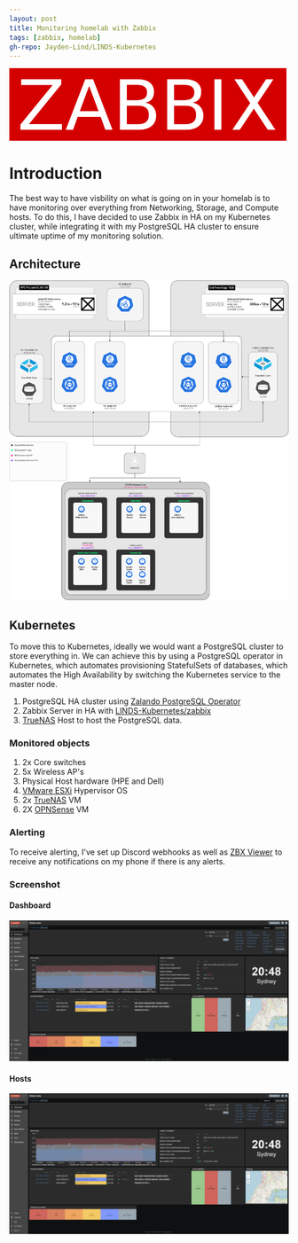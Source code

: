 ```yaml
---
layout: post
title: Monitoring homelab with Zabbix
tags: [zabbix, homelab]
gh-repo: Jayden-Lind/LINDS-Kubernetes
---
```


![image](/img/2022/11/zabbix.png)

# Introduction

The best way to have visbility on what is going on in your homelab is to have monitoring over everything from Networking, Storage, and Compute hosts. To do this, I have decided to use Zabbix in HA on my Kubernetes cluster, while integrating it with my PostgreSQL HA cluster to ensure ultimate uptime of my monitoring solution.

## Architecture

![image](/img/2022/11/kube-zabbix.png)

## Kubernetes

To move this to Kubernetes, ideally we would want a PostgreSQL cluster to store everything in. We can achieve this by using a PostgreSQL operator in Kubernetes, which automates provisioning StatefulSets of databases, which automates the High Availability by switching the Kubernetes service to the master node.

1. PostgreSQL HA cluster using [Zalando PostgreSQL Operator](https://github.com/zalando/postgres-operator)
2. Zabbix Server in HA with [LINDS-Kubernetes/zabbix](https://github.com/Jayden-Lind/LINDS-Kubernetes/tree/master/zabbix)
3. [TrueNAS](https://www.truenas.com/) Host to host the PostgreSQL data.

### Monitored objects

1. 2x Core switches
2. 5x Wireless AP's
3. Physical Host hardware (HPE and Dell)
4. [VMware ESXi](https://www.vmware.com/au/products/esxi-and-esx.html) Hypervisor OS
5. 2x [TrueNAS](https://www.truenas.com/) VM
6. 2X [OPNSense](https://opnsense.org/) VM

### Alerting

To receive alerting, I've set up Discord webhooks as well as [ZBX Viewer](https://zbx.vovanys.com/) to receive any notifications on my phone if there is any alerts.

### Screenshot

#### Dashboard

![image](/img/2022/11/zabbix-1.png)

#### Hosts

![image](/img/2022/11/zabbix-1.png)